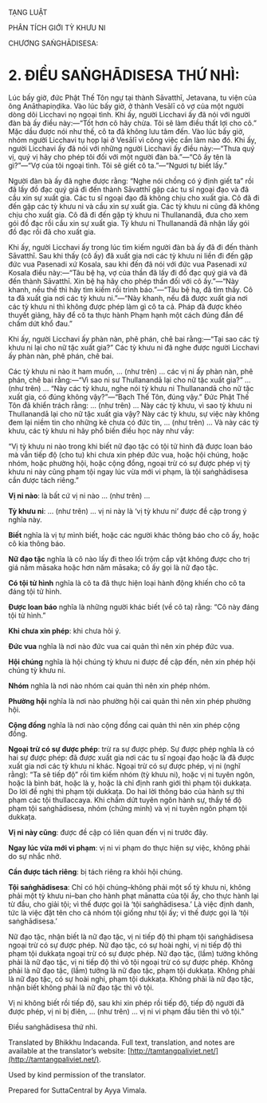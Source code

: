  

TẠNG LUẬT

PHÂN TÍCH GIỚI TỲ KHƯU NI

CHƯƠNG SAṄGHĀDISESA:

# 2\. ĐIỀU SAṄGHĀDISESA THỨ NHÌ:

Lúc bấy giờ, đức Phật Thế Tôn ngự tại thành Sāvatthī, Jetavana, tu viện của ông Anāthapiṇḍika. Vào lúc bấy giờ, ở thành Vesālī cô vợ của một người dòng dõi Licchavi nọ ngoại tình. Khi ấy, người Licchavi ấy đã nói với người đàn bà ấy điều này:—“Tốt hơn cô hãy chừa. Tôi sẽ làm điều thất lợi cho cô.” Mặc dầu được nói như thế, cô ta đã không lưu tâm đến. Vào lúc bấy giờ, nhóm người Licchavi tụ họp lại ở Vesālī vì công việc cần làm nào đó. Khi ấy, người Licchavi ấy đã nói với những người Licchavi ấy điều này:—“Thưa quý vị, quý vị hãy cho phép tôi đối với một người đàn bà.”—“Cô ấy tên là gì?”—“Vợ của tôi ngoại tình. Tôi sẽ giết cô ta.”—“Ngươi tự biết lấy.”

Người đàn bà ấy đã nghe được rằng: “Nghe nói chồng có ý định giết ta” rồi đã lấy đồ đạc quý giá đi đến thành Sāvatthī gặp các tu sĩ ngoại đạo và đã cầu xin sự xuất gia. Các tu sĩ ngoại đạo đã không chịu cho xuất gia. Cô đã đi đến gặp các tỳ khưu ni và cầu xin sự xuất gia. Các tỳ khưu ni cũng đã không chịu cho xuất gia. Cô đã đi đến gặp tỳ khưu ni Thullanandā, đưa cho xem gói đồ đạc rồi cầu xin sự xuất gia. Tỳ khưu ni Thullanandā đã nhận lấy gói đồ đạc rồi đã cho xuất gia.

Khi ấy, người Licchavi ấy trong lúc tìm kiếm người đàn bà ấy đã đi đến thành Sāvatthī. Sau khi thấy (cô ấy) đã xuất gia nơi các tỳ khưu ni liền đi đến gặp đức vua Pasenadi xứ Kosala, sau khi đến đã nói với đức vua Pasenadi xứ Kosala điều này:—“Tâu bệ hạ, vợ của thần đã lấy đi đồ đạc quý giá và đã đến thành Sāvatthī. Xin bệ hạ hãy cho phép thần đối với cô ấy.”—“Này khanh, nếu thế thì hãy tìm kiếm rồi trình báo.”—“Tâu bệ hạ, đã tìm thấy. Cô ta đã xuất gia nơi các tỳ khưu ni.”—“Này khanh, nếu đã được xuất gia nơi các tỳ khưu ni thì không được phép làm gì cô ta cả. Pháp đã được khéo thuyết giảng, hãy để cô ta thực hành Phạm hạnh một cách đúng đắn để chấm dứt khổ đau.”

Khi ấy, người Licchavi ấy phàn nàn, phê phán, chê bai rằng:—“Tại sao các tỳ khưu ni lại cho nữ tặc xuất gia?” Các tỳ khưu ni đã nghe được người Licchavi ấy phàn nàn, phê phán, chê bai.

Các tỳ khưu ni nào ít ham muốn, … (như trên) … các vị ni ấy phàn nàn, phê phán, chê bai rằng:—“Vì sao ni sư Thullanandā lại cho nữ tặc xuất gia?” … (như trên) … “Này các tỳ khưu, nghe nói tỳ khưu ni Thullanandā cho nữ tặc xuất gia, có đúng không vậy?”—“Bạch Thế Tôn, đúng vậy.” Đức Phật Thế Tôn đã khiển trách rằng: … (như trên) … Này các tỳ khưu, vì sao tỳ khưu ni Thullanandā lại cho nữ tặc xuất gia vậy? Này các tỳ khưu, sự việc này không đem lại niềm tin cho những kẻ chưa có đức tin, … (như trên) … Và này các tỳ khưu, các tỳ khưu ni hãy phổ biến điều học này như vầy:

“Vị tỳ khưu ni nào trong khi biết nữ đạo tặc có tội tử hình đã được loan báo mà vẫn tiếp độ (cho tu) khi chưa xin phép đức vua, hoặc hội chúng, hoặc nhóm, hoặc phường hội, hoặc cộng đồng, ngoại trừ có sự được phép vị tỳ khưu ni này cũng phạm tội ngay lúc vừa mới vi phạm, là tội saṅghādisesa cần được tách riêng.”

**Vị ni nào**: là bất cứ vị ni nào … (như trên) …

**Tỳ khưu ni**: … (như trên) … vị ni này là ‘vị tỳ khưu ni’ được đề cập trong ý nghĩa này.

**Biết** nghĩa là vị tự mình biết, hoặc các người khác thông báo cho cô ấy, hoặc cô kia thông báo.

**Nữ đạo tặc** nghĩa là cô nào lấy đi theo lối trộm cắp vật không được cho trị giá năm māsaka hoặc hơn năm māsaka; cô ấy gọi là nữ đạo tặc.

**Có tội tử hình** nghĩa là cô ta đã thực hiện loại hành động khiến cho cô ta đáng tội tử hình.

**Được loan báo** nghĩa là những người khác biết (về cô ta) rằng: “Cô này đáng tội tử hình.”

**Khi chưa xin phép**: khi chưa hỏi ý.

**Đức vua** nghĩa là nơi nào đức vua cai quản thì nên xin phép đức vua.

**Hội chúng** nghĩa là hội chúng tỳ khưu ni được đề cập đến, nên xin phép hội chúng tỳ khưu ni.

**Nhóm** nghĩa là nơi nào nhóm cai quản thì nên xin phép nhóm.

**Phường hội** nghĩa là nơi nào phường hội cai quản thì nên xin phép phường hội.

**Cộng đồng** nghĩa là nơi nào cộng đồng cai quản thì nên xin phép cộng đồng.

**Ngoại trừ có sự được phép**: trừ ra sự được phép. Sự được phép nghĩa là có hai sự được phép: đã được xuất gia nơi các tu sĩ ngoại đạo hoặc là đã được xuất gia nơi các tỳ khưu ni khác. Ngoại trừ có sự được phép, vị ni (nghĩ rằng): “Ta sẽ tiếp độ” rồi tìm kiếm nhóm (tỳ khưu ni), hoặc vị ni tuyên ngôn, hoặc là bình bát, hoặc là y, hoặc là chỉ định ranh giới thì phạm tội dukkaṭa. Do lời đề nghị thì phạm tội dukkaṭa. Do hai lời thông báo của hành sự thì phạm các tội thullaccaya. Khi chấm dứt tuyên ngôn hành sự, thầy tế độ phạm tội saṅghādisesa, nhóm (chứng minh) và vị ni tuyên ngôn phạm tội dukkaṭa.

**Vị ni này cũng**: được đề cập có liên quan đến vị ni trước đây.

**Ngay lúc vừa mới vi phạm**: vị ni vi phạm do thực hiện sự việc, không phải do sự nhắc nhở.

**Cần được tách riêng**: bị tách riêng ra khỏi hội chúng.

**Tội saṅghādisesa**: Chỉ có hội chúng–không phải một số tỳ khưu ni, không phải một tỳ khưu ni–ban cho hành phạt mānatta của tội ấy, cho thực hành lại từ đầu, cho giải tội; vì thế được gọi là ‘tội saṅghādisesa.’ Là việc định danh, tức là việc đặt tên cho cả nhóm tội giống như tội ấy; vì thế được gọi là ‘tội saṅghādisesa.’

Nữ đạo tặc, nhận biết là nữ đạo tặc, vị ni tiếp độ thì phạm tội saṅghādisesa ngoại trừ có sự được phép. Nữ đạo tặc, có sự hoài nghi, vị ni tiếp độ thì phạm tội dukkaṭa ngoại trừ có sự được phép. Nữ đạo tặc, (lầm) tưởng không phải là nữ đạo tặc, vị ni tiếp độ thì vô tội ngoại trừ có sự được phép. Không phải là nữ đạo tặc, (lầm) tưởng là nữ đạo tặc, phạm tội dukkaṭa. Không phải là nữ đạo tặc, có sự hoài nghi, phạm tội dukkaṭa. Không phải là nữ đạo tặc, nhận biết không phải là nữ đạo tặc thì vô tội.

Vị ni không biết rồi tiếp độ, sau khi xin phép rồi tiếp độ, tiếp độ người đã được phép, vị ni bị điên, … (như trên) … vị ni vi phạm đầu tiên thì vô tội.”

Điều saṅghādisesa thứ nhì.

Translated by Bhikkhu Indacanda. Full text, translation, and notes are available at the translator’s website: [http://tamtangpaliviet.net/](http://tamtangpaliviet.net/).

Used by kind permission of the translator.

Prepared for SuttaCentral by Ayya Vimala.